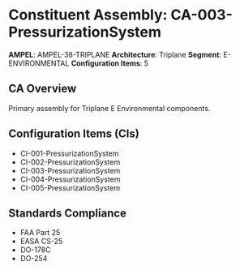 # Constituent Assembly: CA-003-PressurizationSystem

**AMPEL**: AMPEL-38-TRIPLANE
**Architecture**: Triplane
**Segment**: E-ENVIRONMENTAL
**Configuration Items**: 5

## CA Overview
Primary assembly for Triplane E Environmental components.

## Configuration Items (CIs)
- CI-001-PressurizationSystem
- CI-002-PressurizationSystem
- CI-003-PressurizationSystem
- CI-004-PressurizationSystem
- CI-005-PressurizationSystem

## Standards Compliance
- FAA Part 25
- EASA CS-25
- DO-178C
- DO-254
